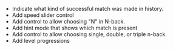 * Indicate what kind of successful match was made in history.
* Add speed slider control
* Add control to allow choosing "N" in N-back.
* Add hint mode that shows which match is present
* Add control to allow choosing single, double, or triple n-back.
* Add level progressions